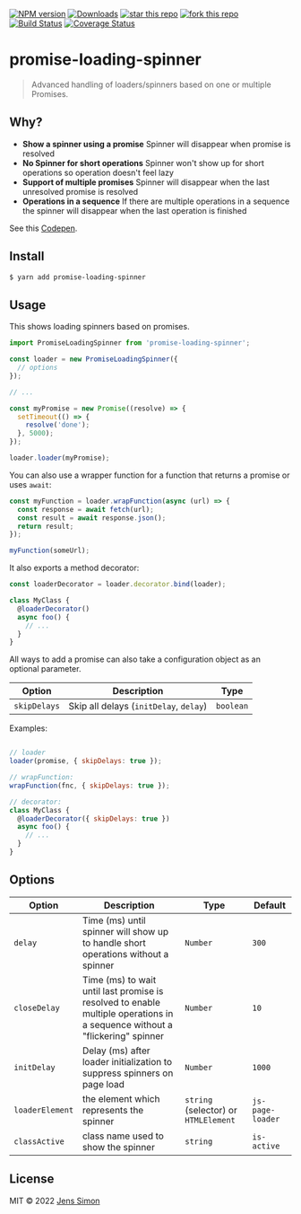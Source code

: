 [![NPM version][npm-image]][npm-url] [![Downloads][npm-downloads-image]][npm-url] [![star this repo][gh-stars-image]][gh-url] [![fork this repo][gh-forks-image]][gh-url] [![Build Status][gh-status-image]][gh-url] [![Coverage Status][coveralls-image]][coveralls-url]

# promise-loading-spinner

> Advanced handling of loaders/spinners based on one or multiple Promises.

## Why?

- **Show a spinner using a promise** Spinner will disappear when promise is resolved
- **No Spinner for short operations** Spinner won't show up for short operations so operation doesn't feel lazy
- **Support of multiple promises** Spinner will disappear when the last unresolved promise is resolved
- **Operations in a sequence** If there are multiple operations in a sequence the spinner will disappear when the last operation is finished

See this [Codepen](https://codepen.io/jenssimon/pen/NJmmJe).

## Install

```sh
$ yarn add promise-loading-spinner
```

## Usage

This shows loading spinners based on promises.

```javascript
import PromiseLoadingSpinner from 'promise-loading-spinner';

const loader = new PromiseLoadingSpinner({
  // options
});

// ...

const myPromise = new Promise((resolve) => {
  setTimeout(() => {
    resolve('done');
  }, 5000);
});

loader.loader(myPromise);
```

You can also use a wrapper function for a function that returns a promise or uses `await`:

```javascript
const myFunction = loader.wrapFunction(async (url) => {
  const response = await fetch(url);
  const result = await response.json();
  return result;
});

myFunction(someUrl);
```

It also exports a method decorator:

```javascript
const loaderDecorator = loader.decorator.bind(loader);

class MyClass {
  @loaderDecorator()
  async foo() {
    // ...
  }
}
```

All ways to add a promise can also take a configuration object as an optional parameter.

Option  | Description | Type
--------|-------------|------
`skipDelays` |  Skip all delays (`initDelay`, `delay`) | `boolean`

Examples:

```javascript

// loader
loader(promise, { skipDelays: true });

// wrapFunction:
wrapFunction(fnc, { skipDelays: true });

// decorator:
class MyClass {
  @loaderDecorator({ skipDelays: true })
  async foo() {
    // ...
  }
}
```

## Options

Option  | Description | Type | Default
--------|-------------|------|--------
`delay` | Time (ms) until spinner will show up to handle short operations without a spinner | `Number` | `300`
`closeDelay` | Time (ms) to wait until last promise is resolved to enable multiple operations in a sequence without a "flickering" spinner | `Number` | `10`
`initDelay` | Delay (ms) after loader initialization to suppress spinners on page load | `Number` | `1000`
`loaderElement` | the element which represents the spinner | `string` (selector) or `HTMLElement`| `js-page-loader`
`classActive` | class name used to show the spinner | `string` | `is-active`

## License

MIT © 2022 [Jens Simon](https://github.com/jenssimon)

[npm-url]: https://www.npmjs.com/package/promise-loading-spinner
[npm-image]: https://badgen.net/npm/v/promise-loading-spinner
[npm-downloads-image]: https://badgen.net/npm/dw/promise-loading-spinner

[gh-url]: https://github.com/jenssimon/promise-loading-spinner
[gh-stars-image]: https://badgen.net/github/stars/jenssimon/promise-loading-spinner
[gh-forks-image]: https://badgen.net/github/forks/jenssimon/promise-loading-spinner
[gh-status-image]: https://badgen.net/github/status/jenssimon/promise-loading-spinner

[coveralls-url]: https://coveralls.io/github/jenssimon/promise-loading-spinner?branch=main
[coveralls-image]: https://coveralls.io/repos/github/jenssimon/promise-loading-spinner/badge.svg?branch=main
